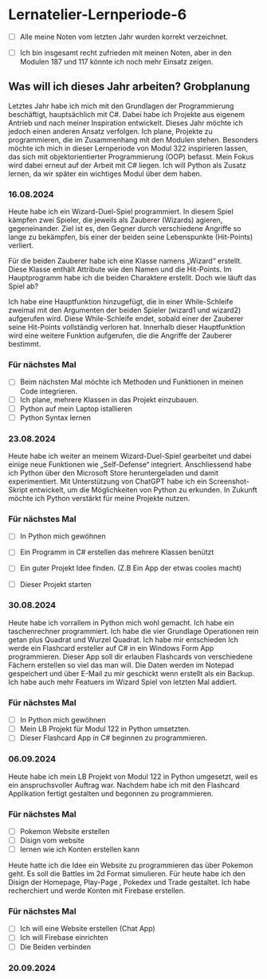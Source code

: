 # Lernatelier-Lernperiode-6

- [ ] Alle meine Noten vom letzten Jahr wurden korrekt verzeichnet.
- [ ] Ich bin insgesamt recht zufrieden mit meinen Noten, aber in den Modulen 187 und 117 könnte ich noch mehr Einsatz zeigen.


## Was will ich dieses Jahr arbeiten? Grobplanung
Letztes Jahr habe ich mich mit den Grundlagen der Programmierung beschäftigt, hauptsächlich mit C#. Dabei habe ich Projekte aus eigenem Antrieb und nach meiner Inspiration entwickelt. Dieses Jahr möchte ich jedoch einen anderen Ansatz verfolgen. Ich plane, Projekte zu programmieren, die im Zusammenhang mit den Modulen stehen. Besonders möchte ich mich in dieser Lernperiode von Modul 322 inspirieren lassen, das sich mit objektorientierter Programmierung (OOP) befasst. Mein Fokus wird dabei erneut auf der Arbeit mit C# liegen. Ich will Python als Zusatz lernen, da wir später ein wichtiges Modul über dem haben.


### 16.08.2024
Heute habe ich ein Wizard-Duel-Spiel programmiert. In diesem Spiel kämpfen zwei Spieler, die jeweils als Zauberer (Wizards) agieren, gegeneinander. Ziel ist es, den Gegner durch verschiedene Angriffe so lange zu bekämpfen, bis einer der beiden seine Lebenspunkte (Hit-Points) verliert. 

Für die beiden Zauberer habe ich eine Klasse namens „Wizard“ erstellt. Diese Klasse enthält Attribute wie den Namen und die Hit-Points. Im Hauptprogramm habe ich die beiden Charaktere erstellt. Doch wie läuft das Spiel ab?

Ich habe eine Hauptfunktion hinzugefügt, die in einer While-Schleife zweimal mit den Argumenten der beiden Spieler (wizard1 und wizard2) aufgerufen wird. Diese While-Schleife endet, sobald einer der Zauberer seine Hit-Points vollständig verloren hat. Innerhalb dieser Hauptfunktion wird eine weitere Funktion aufgerufen, die die Angriffe der Zauberer bestimmt.

### Für nächstes Mal
- [ ] Beim nächsten Mal möchte ich Methoden und Funktionen in meinen Code integrieren.  
- [ ] Ich plane, mehrere Klassen in das Projekt einzubauen.
- [ ] Python auf mein Laptop istallieren
- [ ] Python Syntax lernen

### 23.08.2024
Heute habe ich weiter an meinem Wizard-Duel-Spiel gearbeitet und dabei einige neue Funktionen wie „Self-Defense“ integriert. Anschliessend habe ich Python über den Microsoft Store heruntergeladen und damit experimentiert. Mit Unterstützung von ChatGPT habe ich ein Screenshot-Skript entwickelt, um die Möglichkeiten von Python zu erkunden. In Zukunft möchte ich Python verstärkt für meine Projekte nutzen.

### Für nächstes Mal
- [ ] In Python mich gewöhnen
- [ ] Ein Programm in C# erstellen das mehrere Klassen benützt
- [ ] Ein guter Projekt Idee finden. (Z.B Ein App der etwas cooles macht)
- [ ] Dieser Projekt starten


### 30.08.2024
Heute habe ich vorrallem in Python mich wohl gemacht. Ich habe ein taschenrechner programmiert. Ich habe die vier Grundlage Operationen rein getan plus Quadrat und Wurzel Quadrat. Ich habe mir entschieden Ich werde ein Flashcard ersteller auf C# in ein Windows Form App programmieren. Dieser App soll dir erlauben Flashcards von verschiedene Fächern erstellen so viel das man will. Die Daten werden im Notepad gespeichert und über E-Mail zu mir geschickt wenn erstellt als ein Backup. Ich habe auch mehr Featuers im Wizard Spiel von letzten Mal addiert.

### Für nächstes Mal
- [ ] In Python mich gewöhnen
- [ ] Mein LB Projekt für Modul 122 in Python umsetzten.
- [ ] Dieser Flashcard App in C# beginnen zu programmieren.

### 06.09.2024

Heute habe ich mein LB Projekt von Modul 122 in Python umgesetzt, weil es ein anspruchsvoller Auftrag war. Nachdem habe ich mit den Flashcard Applikation fertigt gestalten und begonnen zu programmieren.

### Für nächstes Mal
- [ ] Pokemon Website erstellen
- [ ] Disign vom website
- [ ] lernen wie ich Konten erstellen kann

Heute hatte ich die Idee ein Website zu programmieren das über Pokemon geht. Es soll die Battles im 2d Format simulieren. Für heute habe ich den Disign der Homepage, Play-Page , Pokedex und Trade gestaltet. Ich habe recherchiert und werde Konten mit Firebase erstellen.

### Für nächstes Mal
- [ ] Ich will eine Website erstellen (Chat App)
- [ ] Ich will Firebase einrichten
- [ ] Die Beiden verbinden

### 20.09.2024




      

